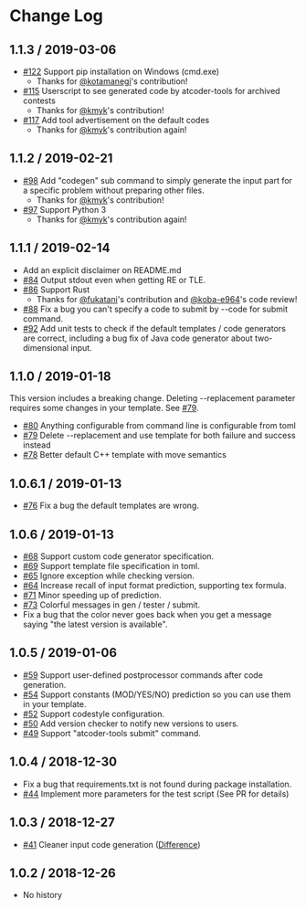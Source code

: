 # Change Log

## 1.1.3 / 2019-03-06
- [#122](https://github.com/kyuridenamida/atcoder-tools/pull/122) Support pip installation on Windows (cmd.exe)
    - Thanks for [@kotamanegi](https://github.com/kotamanegi/)'s contribution!
- [#115](https://github.com/kyuridenamida/atcoder-tools/pull/115) Userscript to see generated code by atcoder-tools for archived contests
    - Thanks for [@kmyk](https://github.com/kmyk/)'s contribution!
- [#117](https://github.com/kyuridenamida/atcoder-tools/pull/117) Add tool advertisement on the default codes
    - Thanks for [@kmyk](https://github.com/kmyk/)'s contribution again!

## 1.1.2 / 2019-02-21 
- [#98](https://github.com/kyuridenamida/atcoder-tools/pull/98) Add "codegen" sub command to simply generate the input part for a specific problem without preparing other files. 
    - Thanks for [@kmyk](https://github.com/kmyk/)'s contribution!
- [#97](https://github.com/kyuridenamida/atcoder-tools/pull/97) Support Python 3
    - Thanks for [@kmyk](https://github.com/kmyk/)'s contribution again!


## 1.1.1 / 2019-02-14 
- Add an explicit disclaimer on README.md
- [#84](https://github.com/kyuridenamida/atcoder-tools/pull/84) Output stdout even when getting RE or TLE.
- [#86](https://github.com/kyuridenamida/atcoder-tools/pull/86) Support Rust
    - Thanks for [@fukatani](https://github.com/fukatani/)'s contribution and [@koba-e964](https://github.com/koba-e964/)'s code review!
- [#88](https://github.com/kyuridenamida/atcoder-tools/pull/88) Fix a bug you can't specify a code to submit by --code for submit command.
- [#92](https://github.com/kyuridenamida/atcoder-tools/pull/92) Add unit tests to check if the default templates / code generators are correct, including a bug fix of Java code generator about two-dimensional input.


## 1.1.0 / 2019-01-18 
This version includes a breaking change. Deleting --replacement parameter requires some changes in your template. See [#79](https://github.com/kyuridenamida/atcoder-tools/pull/79).
- [#80](https://github.com/kyuridenamida/atcoder-tools/pull/80) Anything configurable from command line is configurable from toml
- [#79](https://github.com/kyuridenamida/atcoder-tools/pull/79) Delete --replacement and use template for both failure and success instead 
- [#78](https://github.com/kyuridenamida/atcoder-tools/pull/78) Better default C++ template with move semantics

## 1.0.6.1 / 2019-01-13
- [#76](https://github.com/kyuridenamida/atcoder-tools/pull/76) Fix a bug the default templates are wrong. 

## 1.0.6 / 2019-01-13
- [#68](https://github.com/kyuridenamida/atcoder-tools/pull/68) Support custom code generator specification.
- [#69](https://github.com/kyuridenamida/atcoder-tools/pull/69) Support template file specification in toml.
- [#65](https://github.com/kyuridenamida/atcoder-tools/pull/65) Ignore exception while checking version.
- [#64](https://github.com/kyuridenamida/atcoder-tools/pull/64) Increase recall of input format prediction, supporting tex formula.
- [#71](https://github.com/kyuridenamida/atcoder-tools/pull/71) Minor speeding up of prediction.
- [#73](https://github.com/kyuridenamida/atcoder-tools/pull/73) Colorful messages in gen / tester / submit.
- Fix a bug that the color never goes back when you get a message saying "the latest version is available".


## 1.0.5 / 2019-01-06
- [#59](https://github.com/kyuridenamida/atcoder-tools/pull/59) Support user-defined postprocessor commands after code generation.
- [#54](https://github.com/kyuridenamida/atcoder-tools/pull/54) Support constants (MOD/YES/NO) prediction so you can use them in your template.
- [#52](https://github.com/kyuridenamida/atcoder-tools/pull/52) Support codestyle configuration.
- [#50](https://github.com/kyuridenamida/atcoder-tools/pull/50) Add version checker to notify new versions to users.
- [#49](https://github.com/kyuridenamida/atcoder-tools/pull/49) Support "atcoder-tools submit" command.

## 1.0.4 / 2018-12-30
- Fix a bug that requirements.txt is not found during package installation.
- [#44](https://github.com/kyuridenamida/atcoder-tools/pull/44) Implement more parameters for the test script (See PR for details)


## 1.0.3 / 2018-12-27
- [#41](https://github.com/kyuridenamida/atcoder-tools/pull/41) Cleaner input code generation ([Difference](https://github.com/kyuridenamida/atcoder-tools/commit/34cc603a73c3d455fe95f0fa7669f791c207f927#diff-a7157845521bbb208641f228d4f55aa9))

## 1.0.2 / 2018-12-26
- No history
